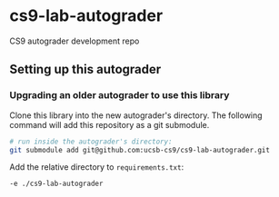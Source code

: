 # cs9-lab-autograder
CS9 autograder development repo

## Setting up this autograder

### Upgrading an older autograder to use this library

Clone this library into the new autograder's directory.
The following command will add this repository as a git submodule.

```sh
# run inside the autograder's directory:
git submodule add git@github.com:ucsb-cs9/cs9-lab-autograder.git
```

Add the relative directory to `requirements.txt`:

```txt
-e ./cs9-lab-autograder
```
